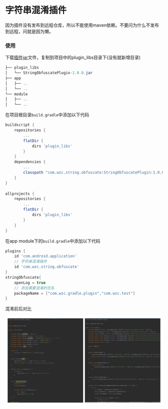 # 字符串混淆插件

因为插件没有发布到远程仓库，所以不能使用maven依赖。不要问为什么不发布到远程，问就是因为懒。

### 使用

下载[插件jar](https://github.com/wuzuchang/StringObfuscatedPlugin/raw/master/plugin_libs/StringObfuscatePlugin-1.0.0.jar)文件，复制到项目中的plugin_libs目录下(没有就新增目录)

```java
├── plugin_libs
│   └── StringObfuscatePlugin-1.0.0.jar
├── app
│   ├── ..
│   └── ..
└── module
│   ├── ..
│   └── ..
```

在项目根目录`build.gradle`中添加以下代码

```groovy
buildscript {
    repositories {
        ...
        flatDir {
            dirs 'plugin_libs'
        }
    }
    dependencies {
        ...
        classpath "com.wzc.string.obfuscate:StringObfuscatePlugin:1.0.0"
    }
}

allprojects {
    repositories {
        ...
        flatDir {
            dirs 'plugin_libs'
        }
    }
}
```

在app module下的`build.gradle`中添加以下代码

```groovy
plugins {
    id 'com.android.application'
    // 字符串混淆插件
    id 'com.wzc.string.obfuscate'
}
stringObfuscate{
    openLog = true
    // 添加需要混淆的包名
    packageName = ["com.wzc.gradle.plugin","com.wzc.test"] 
}
```

混淆前后对比

 <img src="resources/diff.png" alt="diff"/>
